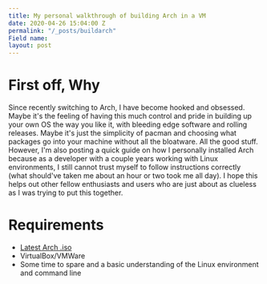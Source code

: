 ```yaml
---
title: My personal walkthrough of building Arch in a VM
date: 2020-04-26 15:04:00 Z
permalink: "/_posts/buildarch"
Field name: 
layout: post
---
```


# First off, Why

Since recently switching to Arch, I have become hooked and obsessed. Maybe it's the feeling of having this much control and pride in building up your own OS the way you like it, with bleeding edge software and rolling releases. Maybe it's just the simplicity of pacman and choosing what packages go into your machine without all the bloatware. All the good stuff. 
<br/>
However, I'm also posting a quick guide on how I personally installed Arch because as a developer with a couple years working with Linux environments, I still cannot trust myself to follow instructions correctly (what should've taken me about an hour or two took me all day). I hope this helps out other fellow enthusiasts and users who are just about as clueless as I was trying to put this together.

# Requirements

* [Latest Arch .iso](https://www.archlinux.org/download/) 
* VirtualBox/VMWare
* Some time to spare and a basic understanding of the Linux environment and command line 

